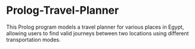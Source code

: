 # Prolog-Travel-Planner
This Prolog program models a travel planner for various places in Egypt, allowing users to find valid journeys between two locations using different transportation modes.
